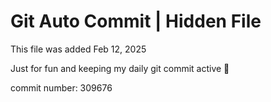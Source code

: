 # Git Auto Commit | Hidden File

This file was added Feb 12, 2025

Just for fun and keeping my daily git commit active 🤪

commit number: 309676
